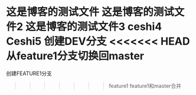 这是博客的测试文件
这是博客的测试文件2
这是博客的测试文件3
ceshi4
Ceshi5
创建DEV分支
<<<<<<< HEAD
从feature1分支切换回master
=======
创建FEATURE1分支
>>>>>>> feature1
feature1和master合并

